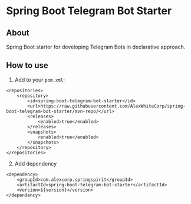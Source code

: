 # Spring Boot Telegram Bot Starter
## About
Spring Boot starter for developing Telegram Bots in declarative approach.

## How to use
1. Add to your `pom.xml`:
```
<repositories>
    <repository>
        <id>spring-boot-telegram-bot-starter</id>
        <url>https://raw.githubusercontent.com/AlexWhiteCorp/spring-boot-telegram-bot-starter/mvn-repo/</url>
        <releases>
            <enabled>true</enabled>
        </releases>
        <snapshots>
            <enabled>true</enabled>
        </snapshots>
    </repository>
</repositories>
```
2. Add dependency
```
<dependency>
    <groupId>com.alexcorp.springspirit</groupId>
    <artifactId>spring-boot-telegram-bot-starter</artifactId>
    <version>${version}</version>
</dependency>
```